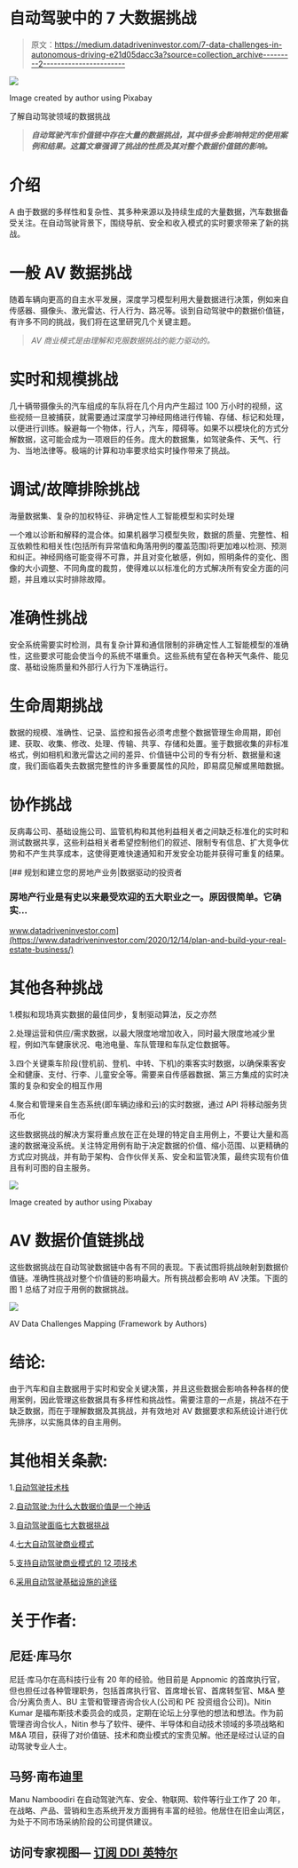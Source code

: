 # 自动驾驶中的 7 大数据挑战

> 原文：<https://medium.datadriveninvestor.com/7-data-challenges-in-autonomous-driving-e21d05dacc3a?source=collection_archive---------2----------------------->

![](img/8bff1f547e16c9f28a9ef12df45c7326.png)

Image created by author using Pixabay

了解自动驾驶领域的数据挑战

> ***自动驾驶汽车价值链中存在大量的数据挑战，其中很多会影响特定的使用案例和结果。这篇文章强调了挑战的性质及其对整个数据价值链的影响。***

# 介绍

A 由于数据的多样性和复杂性、其多种来源以及持续生成的大量数据，汽车数据备受关注。在自动驾驶背景下，围绕导航、安全和收入模式的实时要求带来了新的挑战。

# 一般 AV 数据挑战

随着车辆向更高的自主水平发展，深度学习模型利用大量数据进行决策，例如来自传感器、摄像头、激光雷达、行人行为、路况等。谈到自动驾驶中的数据价值链，有许多不同的挑战，我们将在这里研究几个关键主题。

> *AV 商业模式是由理解和克服数据挑战的能力驱动的。*

# 实时和规模挑战

几十辆带摄像头的汽车组成的车队将在几个月内产生超过 100 万小时的视频，这些视频一旦被捕获，就需要通过深度学习神经网络进行传输、存储、标记和处理，以便进行训练。躲避每一个物体，行人，汽车，障碍等。如果不以模块化的方式分解数据，这可能会成为一项艰巨的任务。庞大的数据集，如驾驶条件、天气、行为、当地法律等。极端的计算和功率要求给实时操作带来了挑战。

# 调试/故障排除挑战

海量数据集、复杂的加权特征、非确定性人工智能模型和实时处理

一个难以诊断和解释的混合体。如果机器学习模型失败，数据的质量、完整性、相互依赖性和相关性(包括所有异常值和角落用例的覆盖范围)将更加难以检测、预测和纠正。神经网络可能变得不可靠，并且对变化敏感，例如，照明条件的变化、图像的大小调整、不同角度的裁剪，使得难以以标准化的方式解决所有安全方面的问题，并且难以实时排除故障。

# 准确性挑战

安全系统需要实时检测，具有复杂计算和通信限制的非确定性人工智能模型的准确性，这些要求可能会使当今的系统不堪重负。这些系统有望在各种天气条件、能见度、基础设施质量和外部行人行为下准确运行。

# 生命周期挑战

数据的规模、准确性、记录、监控和报告必须考虑整个数据管理生命周期，即创建、获取、收集、修改、处理、传输、共享、存储和处置。鉴于数据收集的非标准格式，例如相机和激光雷达之间的差异、价值链中公司的专有分析、数据量和速度，我们面临着失去数据完整性的许多重要属性的风险，即易腐见解或黑暗数据。

# 协作挑战

反病毒公司、基础设施公司、监管机构和其他利益相关者之间缺乏标准化的实时和测试数据共享，这些利益相关者希望控制他们的叙述、限制专有信息、扩大竞争优势和不产生共享成本，这使得更难快速通知和开发安全功能并获得可重复的结果。

[](https://www.datadriveninvestor.com/2020/12/14/plan-and-build-your-real-estate-business/) [## 规划和建立您的房地产业务|数据驱动的投资者

### 房地产行业是有史以来最受欢迎的五大职业之一。原因很简单。它确实…

www.datadriveninvestor.com](https://www.datadriveninvestor.com/2020/12/14/plan-and-build-your-real-estate-business/) 

# 其他各种挑战

1.模拟和现场真实数据的最佳同步，复制驱动算法，反之亦然

2.处理运营和供应/需求数据，以最大限度地增加收入，同时最大限度地减少里程，例如汽车健康状况、电池电量、车队管理和车队定位数据等。

3.四个关键乘车阶段(登机前、登机、中转、下机)的乘客实时数据，以确保乘客安全和健康、支付、行李、儿童安全等。需要来自传感器数据、第三方集成的实时决策的复杂和安全的相互作用

4.聚合和管理来自生态系统(即车辆边缘和云)的实时数据，通过 API 将移动服务货币化

这些数据挑战的解决方案将重点放在正在处理的特定自主用例上，不要让大量和高速的数据淹没系统。关注特定用例有助于决定数据的价值、缩小范围、以更精确的方式应对挑战，并有助于架构、合作伙伴关系、安全和监管决策，最终实现有价值且有利可图的自主服务。

![](img/e58083c59ae2669973ff339a4f620940.png)

Image created by author using Pixabay

# AV 数据价值链挑战

这些数据挑战在自动驾驶数据链中各有不同的表现。下表试图将挑战映射到数据价值链。准确性挑战对整个价值链的影响最大。所有挑战都会影响 AV 决策。下面的图 1 总结了对应于用例的数据挑战。

![](img/b621b2c077d0b3df759aea717d39d346.png)

AV Data Challenges Mapping (Framework by Authors)

# 结论:

由于汽车和自主数据用于实时和安全关键决策，并且这些数据会影响各种各样的使用案例，因此管理这些数据具有多样性和挑战性。需要注意的一点是，挑战不在于缺乏数据，而在于理解数据及其挑战，并有效地对 AV 数据要求和系统设计进行优先排序，以实施具体的自主用例。

# 其他相关条款:

1.[自动驾驶技术栈](https://medium.com/predict/the-autonomous-driving-technology-stack-f0b53ab08f99)

2.[自动驾驶:为什么大数据价值是一个神话](https://medium.com/datadriveninvestor/autonomous-driving-why-big-data-value-is-a-myth-584427b50f05)

3.[自动驾驶面临七大数据挑战](https://medium.com/datadriveninvestor/7-data-challenges-in-autonomous-driving-e21d05dacc3a)

4.[七大自动驾驶商业模式](https://medium.com/datadriveninvestor/7-autonomous-driving-business-models-930cd4de6b86)

5.[支持自动驾驶商业模式的 12 项技术](https://medium.com/datadriveninvestor/12-technologies-enabling-autonomous-driving-business-models-33088ba89474)

6.[采用自动驾驶基础设施的途径](https://medium.com/the-innovation/pathways-to-adoption-for-autonomous-driving-infrastructure-676438a7aaa3)

# 关于作者:

## 尼廷·库马尔

尼廷·库马尔在高科技行业有 20 年的经验。他目前是 Appnomic 的首席执行官，但也担任过各种管理职务，包括首席执行官、首席增长官、首席转型官、M&A 整合/分离负责人、BU 主管和管理咨询合伙人(公司和 PE 投资组合公司)。Nitin Kumar 是福布斯技术委员会的成员，定期在论坛上分享他的想法和想法。作为前管理咨询合伙人，Nitin 参与了软件、硬件、半导体和自动技术领域的多项战略和 M&A 项目，获得了对价值链、技术和商业模式的宝贵见解。他还是经过认证的自动驾驶专业人士。

## 马努·南布迪里

Manu Namboodiri 在自动驾驶汽车、安全、物联网、软件等行业工作了 20 年，在战略、产品、营销和生态系统开发方面拥有丰富的经验。他居住在旧金山湾区，为处于不同市场采纳阶段的公司提供建议。

## 访问专家视图— [订阅 DDI 英特尔](https://datadriveninvestor.com/ddi-intel)
